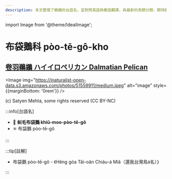 ```yaml
---
description: 本文整理了鵜鶘的台語名，並對照英語與華語翻譯，與最新的鳥類分類，期待能夠供未來的台語鳥類圖鑑當作參考
---
```


import Image from '@theme/IdealImage';

# 布袋鵝科 pòo-tē-gô-kho

## [卷羽鵜鶘 ハイイロペリカン Dalmatian Pelican](https://ebird.org/species/dalpel1)

<Image img="https://inaturalist-open-data.s3.amazonaws.com/photos/51559911/medium.jpeg" alt="image" style={{marginBottom: '0rem'}} />

<p className="image-caption">
(c) Satyen Mehta, some rights reserved (CC BY-NC)
</p>

:::info[台語名]

- 🎯 **虯毛布袋鵝 khiû-moo-pòo-tē-gô**
- ✳️ 布袋鵝 pòo-tē-gô

:::

:::tip[註解]

- 布袋鵝 pòo-tē-gô - 《Hêng góa Tâi-oân Chiáu-á Miâ（還我台灣鳥á名）》

:::
